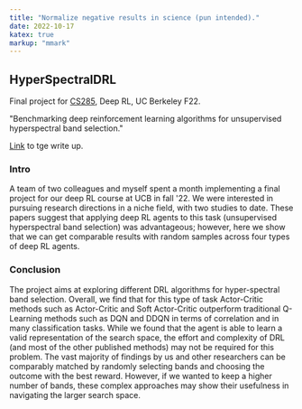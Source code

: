 ```yaml
---
title: "Normalize negative results in science (pun intended)."
date: 2022-10-17
katex: true
markup: "mmark"
---
```


## HyperSpectralDRL

Final project for [CS285](https://rail.eecs.berkeley.edu/deeprlcourse/), Deep RL, UC Berkeley F22. 

"Benchmarking deep reinforcement learning algorithms for unsupervised hyperspectral band selection."

[Link](https://daniel-furman.github.io//research-outputs/Deep_RL_Final_Project.pdf) to tge write up.

### Intro
A team of two colleagues and myself spent a month implementing a final project for our deep RL course at UCB in fall '22. We were interested in pursuing research directions in a niche field, with two studies to date. These papers suggest that applying deep RL agents to this task (unsupervised hyperspectral band selection) was advantageous; however, here we show that we can get comparable results with random samples across four types of deep RL agents. 

### Conclusion
The project aims at exploring different DRL algorithms for hyper-spectral band selection. Overall, we find that for
this type of task Actor-Critic methods such as Actor-Critic and Soft Actor-Critic outperform traditional Q-Learning
methods such as DQN and DDQN in terms of correlation and in many classification tasks. While we found that the
agent is able to learn a valid representation of the search space, the effort and complexity of DRL (and most of the other
published methods) may not be required for this problem. The vast majority of findings by us and other researchers can
be comparably matched by randomly selecting bands and choosing the outcome with the best reward. However, if we
wanted to keep a higher number of bands, these complex approaches may show their usefulness in navigating the larger
search space.
